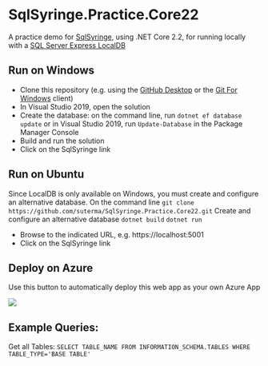 # SqlSyringe.Practice.Core22
A practice demo for [SqlSyringe](https://github.com/suterma/SqlSyringe), using .NET Core 2.2, for running locally with a [SQL Server Express LocalDB](https://docs.microsoft.com/en-us/sql/database-engine/configure-windows/sql-server-express-localdb?view=sql-server-ver15)

## Run on Windows

- Clone this repository (e.g. using the [GitHub Desktop](https://desktop.github.com/) or the [Git For Windows](https://gitforwindows.org/) client)
- In Visual Studio 2019, open the solution
- Create the database: on the command line, run `dotnet ef database update` or in Visual Studio 2019, run `Update-Database` in the Package Manager Console
- Build and run the solution
- Click on the SqlSyringe link

## Run on Ubuntu

Since LocalDB is only available on Windows, you must create and configure an alternative database. 
On the command line
`git clone https://github.com/suterma/SqlSyringe.Practice.Core22.git`
Create and configure an alternative database
`dotnet build`
`dotnet run`
- Browse to the indicated URL, e.g. https://localhost:5001
- Click on the SqlSyringe link

## Deploy on Azure
Use this button to automatically deploy this web app as your own Azure App

<a href="https://azuredeploy.net/" target="_blank"><img src="http://azuredeploy.net/deploybutton.png"/></a>

## Example Queries:

Get all Tables: `SELECT TABLE_NAME FROM INFORMATION_SCHEMA.TABLES WHERE TABLE_TYPE='BASE TABLE'`

<!---
# Deploy on azure

To deploy on azure, go to 
 - https://azure.microsoft.com/en-us/try/app-service/web
 - select the ASP.NET Core Template, click Create

The web app is deployed for you

 - Go to "Edit your code online"
 - Remove all files and folder in WWWROOT, leaving just the emtpy folder
 - Select the GitHup icon on the left
 - Clone from this repo using it's URL
 - Look for the web console, until it reaches 100% checkout
 - Build using "dotnet build"
 - dotnet run (//TODO only works locally)
 - Hit the play button on the left
--->

